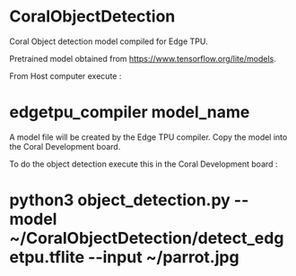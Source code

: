# CoralObjectDetection
Coral Object detection model compiled for Edge TPU.

Pretrained model obtained from https://www.tensorflow.org/lite/models.

From Host computer execute :

# edgetpu_compiler model_name
 
 A model file will be created by the Edge TPU compiler. Copy the model into the Coral Development board.
 
To do the object detection execute this in the Coral Development board :

# python3 object_detection.py --model ~/CoralObjectDetection/detect_edgetpu.tflite --input ~/parrot.jpg
